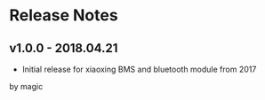 # Release Notes

## v1.0.0 - 2018.04.21
- Initial release for xiaoxing BMS and bluetooth module from 2017

by magic

